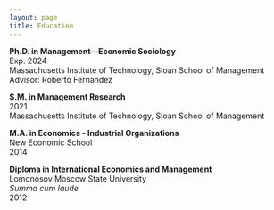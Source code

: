 ```yaml
---
layout: page
title: Education
---
```


__Ph.D. in Management—Economic Sociology__ <br>
Exp. 2024<br>
Massachusetts Institute of Technology, Sloan School of Management <br>
Advisor: Roberto Fernandez

__S.M. in Management Research__ <br>
2021<br>
Massachusetts Institute of Technology, Sloan School of Management

__M.A. in Economics - Industrial Organizations__ <br>
New Economic School <br>
2014

__Diploma in International Economics and Management__ <br>
Lomonosov Moscow State University <br>
_Summa cum laude_ <br>
2012
